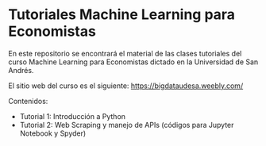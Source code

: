 # Tutoriales Machine Learning para Economistas  

En este repositorio se encontrará el material de las clases tutoriales del curso Machine Learning para Economistas dictado en la Universidad de San Andrés. 

El sitio web del curso es el siguiente: https://bigdataudesa.weebly.com/

Contenidos:
- Tutorial 1: Introducción a Python
- Tutorial 2: Web Scraping y manejo de APIs (códigos para Jupyter Notebook y Spyder)
